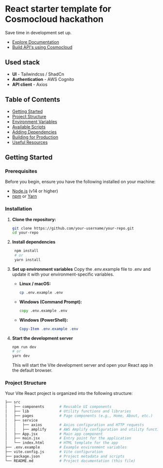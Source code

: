 # React starter template for Cosmocloud hackathon
Save time in development set up.
- [Explore Documentation](https://docs.cosmocloud.io/)
- [Build API's using Cosmocloud](https://dashboard.cosmocloud.io)

## Used stack
- **UI** - Tailwindcss / ShadCn
- **Authentication** - AWS Cognito 
- **API client** - Axios 

## Table of Contents

- [Getting Started](#getting-started)
- [Project Structure](#project-structure)
- [Environment Variables](#environment-variables)
- [Available Scripts](#available-scripts)
- [Adding Dependencies](#adding-dependencies)
- [Building for Production](#building-for-production)
- [Useful Resources](#useful-resources)

## Getting Started

### Prerequisites

Before you begin, ensure you have the following installed on your machine:

- [Node.js](https://nodejs.org/) (v14 or higher)
- [npm](https://www.npmjs.com/) or [Yarn](https://yarnpkg.com/)

### Installation

1. **Clone the repository:**

   ```bash
   git clone https://github.com/your-username/your-repo.git
   cd your-repo
   ```
2. **Install dependencies**

   ```bash
    npm install
    # or
    yarn install
   ```
3. **Set up environment variables**
   Copy the .env.example file to .env and update it with your environment-specific variables.

   - **Linux / macOS:**
     ```bash
     cp .env.example .env
     ```
   - **Windows (Command Prompt):**
     ```cmd
     copy .env.example .env
     ```
   - **Windows (PowerShell):**
     ```powershell
     Copy-Item .env.example .env
     ```

4. **Start the development server**

   ```bash
   npm run dev
   # or
   yarn dev
   ```
   This will start the Vite development server and open your React app in the default browser.

### Project Structure
Your Vite React project is organized into the following structure:
```bash
├── src
│   ├── components       # Reusable UI components
│   ├── lib              # Utility functions and libraries
│   ├── pages            # Page components (e.g., Home, About, etc.)
│   ├── service
│   │   ├── axios        # Axios configuration and HTTP requests
│   │   ├── amplify      # AWS Amplify configuration and utility functions
│   ├── App.jsx          # Main app component
│   ├── main.jsx         # Entry point for the application
│   └── index.html       # HTML template for the app
├── .env.example         # Example environment variables
├── vite.config.js       # Vite configuration
├── package.json         # Project metadata and scripts
└── README.md            # Project documentation (this file)
```
